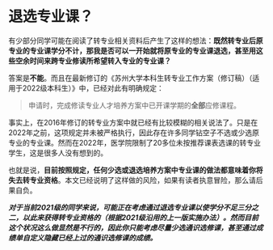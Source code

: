 # 退选专业课？

有少部分同学可能在阅读了转专业相关资料后产生了这样的想法：**既然转专业后原专业的专业课学分不计，那我是否可以一开始就将原专业的专业课退选，甚至用这些空余时间来跨专业修读所希望转入专业的专业课？**

答案是**不能**。而且在最新修订的《苏州大学本科生转专业工作方案（修订稿）（适用于2022级本科生）》中，已经对此有明确规定：

> 申请时，完成修读专业人才培养方案中已开课学期的**全部**应修课程。

事实上，在2016年修订的转专业方案中就已经有比较模糊的相关说法了。只是在2022年之前，这项规定并未被严格执行，因此存在许多同学钻空子不选或少选原专业的专业课。然而在2022年，医学院限制了20多位未按推荐课表选课的转专业学生，这是很多人没有想到的。

也就是说，**目前按照规定，任何少选或退选培养方案中专业课的做法都意味着你将失去转专业资格**。本文已经说明了这样做的风险，如果有读者执意冒险，那么请后果自负。

***对于当前2021级的同学来说，可能正在考虑通过退选专业课以使学分不足三分之二，以此来获得转专业资格的（根据2021级沿用的上一版实施办法）。然而目前这个状况这么做显然是不行的，因此你只能考虑尽量少选通识选修课，甚至通过成绩单自定义隐藏已经上过的通识选修课的成绩。***